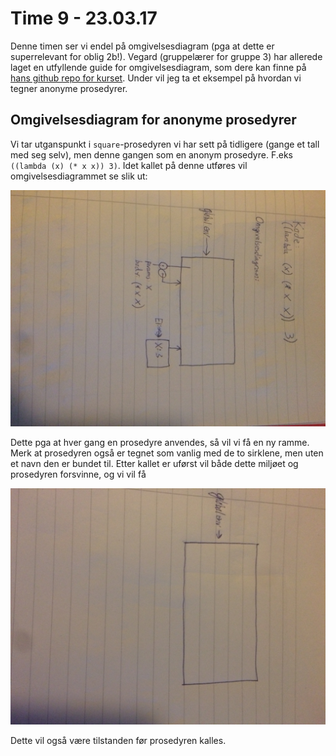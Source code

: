 # Time 9 - 23.03.17
Denne timen ser vi endel på omgivelsesdiagram (pga at dette er superrelevant for oblig 2b!). Vegard (gruppelærer for gruppe 3) har allerede laget en utfyllende guide for omgivelsesdiagram, som dere kan finne på [hans github repo for kurset](https://github.com/vegarsti/INF2810V17/tree/master/08). Under vil jeg ta et eksempel på hvordan vi tegner anonyme prosedyrer. 


## Omgivelsesdiagram for anonyme prosedyrer
Vi tar utganspunkt i `square`-prosedyren vi har sett på tidligere (gange et tall med seg selv), men denne gangen som en anonym prosedyre. F.eks `((lambda (x) (* x x)) 3)`. Idet kallet på denne utføres vil omgivelsesdiagrammet se slik ut:

![](during.jpg)

Dette pga at hver gang en prosedyre anvendes, så vil vi få en ny ramme. Merk at prosedyren også er tegnet som vanlig med de to sirklene, men uten et navn den er bundet til. Etter kallet er uførst vil både dette miljøet og prosedyren forsvinne, og vi vil få

![](after.jpg)


Dette vil også være tilstanden før prosedyren kalles.
